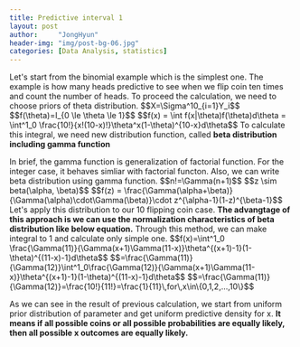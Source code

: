 ```yaml
---
title: Predictive interval 1
layout: post
author:     "JongHyun"
header-img: "img/post-bg-06.jpg"
categories: [Data Analysis, statistics]
---
```

<p>
	Let's start from the binomial example which is the simplest one. The example is how many heads predictive to see when we flip coin ten times and count the number of heads. To proceed the calculation, we need to choose priors of theta distribution.
	$$X=\Sigma^10_{i=1}Y_i$$
	$$f(\theta)=I_{0 \le \theta \le 1}$$
	$$f(x) = \int f(x|\theta)f(\theta)d\theta = \int^1_0 \frac{10!}{x!(10-x)!}\theta^x(1-\theta)^{10-x}d\theta$$
	To calculate this integral, we need new distribution function, called <b>beta distribution including gamma function</b>
</p>
<p>
	In brief, the gamma function is generalization of factorial function. For the integer case, it behaves simliar with factorial functon. Also, we can write beta distribution using gamma function.
	$$n!=\Gamma(n+1)$$
	$$z \sim beta(\alpha, \beta)$$
	$$f(z) = \frac{\Gamma(\alpha+\beta)}{\Gamma(\alpha)\cdot\Gamma(\beta)}\cdot z^{\alpha-1}(1-z)^{\beta-1}$$
	Let's apply this distribution to our 10 flipping coin case. <b>The advangtage of this approach is we can use the normalization characteristics of beta distribution like below equation.</b> Through this method, we can make integral to 1 and calculate only simple one.
	$$f(x)=\int^1_0 \frac{\Gamma(11)}{\Gamma(x+1)\Gamma(11-x)}\theta^{(x+1)-1}(1-\theta)^{(11-x)-1}d\theta$$
	$$=\frac{\Gamma(11)}{\Gamma(12)}\int^1_0\frac{\Gamma(12)}{\Gamma(x+1)\Gamma(11-x)}\theta^{(x+1)-1}(1-\theta)^{(11-x)-1}d\theta$$
	$$=\frac{\Gamma(11)}{\Gamma(12)}=\frac{10!}{11!}=\frac{1}{11}\,for\,x\in\{0,1,2,...,10\}$$
</p>
<p>
	As we can see in the result of previous calculation, we start from uniform prior distribution of parameter and get uniform predictive density for x. <b>It means if all possible coins or all possible probabilities are equally likely, then all possible x outcomes are equally likely.</b>
</p>